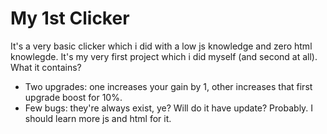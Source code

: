# My 1st Clicker

It's a very basic clicker which i did with a low js knowledge and zero html knowlegde.
It's my very first project which i did myself (and second at all).
What it contains?
- Two upgrades: one increases your gain by 1, other increases that first upgrade boost for 10%.
- Few bugs: they're always exist, ye?
Will do it have update?
Probably. I should learn more js and html for it.
